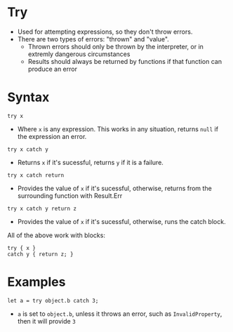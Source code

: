 # Try
- Used for attempting expressions, so they don't throw errors.
- There are two types of errors: "thrown" and "value".
  - Thrown errors should only be thrown by the interpreter, or in extremly dangerous circumstances
  - Results should always be returned by functions if that function can produce an error

# Syntax
`try x`
- Where `x` is any expression. This works in any situation, returns `null` if the expression an error.

`try x catch y`
- Returns `x` if it's sucessful, returns `y` if it is a failure.

`try x catch return`
- Provides the value of `x` if it's sucessful, otherwise, returns from the surrounding function with Result.Err

`try x catch y return z`
- Provides the value of `x` if it's sucessful, otherwise, runs the catch block.

All of the above work with blocks:
```
try { x }
catch y { return z; }
```

# Examples
`let a = try object.b catch 3;`
- `a` is set to `object.b`, unless it throws an error, such as `InvalidProperty`, then it will provide `3`
